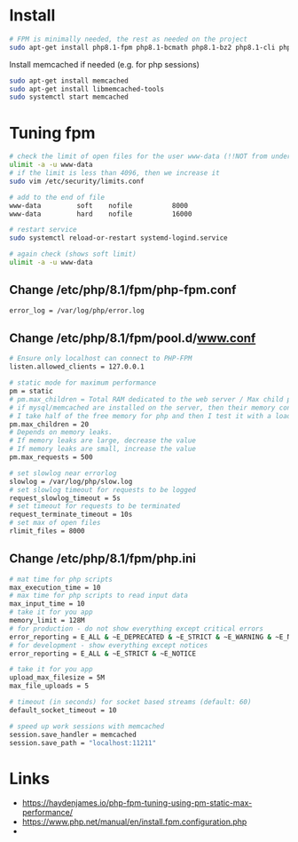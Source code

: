 # Install
```bash
# FPM is minimally needed, the rest as needed on the project
sudo apt-get install php8.1-fpm php8.1-bcmath php8.1-bz2 php8.1-cli php8.1-common php8.1-curl php8.1-gmagick php8.1-mbstring php8.1-memcached php8.1-mysql php8.1-opcache php8.1-tidy php8.1-xml php8.1-xsl
```

Install memcached if needed (e.g. for php sessions)
```bash
sudo apt-get install memcached
sudo apt-get install libmemcached-tools
sudo systemctl start memcached
```

# Tuning fpm
```bash
# check the limit of open files for the user www-data (!!NOT from under root)
ulimit -a -u www-data
# if the limit is less than 4096, then we increase it
sudo vim /etc/security/limits.conf

# add to the end of file
www-data         soft    nofile          8000
www-data         hard    nofile          16000

# restart service
sudo systemctl reload-or-restart systemd-logind.service

# again check (shows soft limit)
ulimit -a -u www-data
```

## Change /etc/php/8.1/fpm/php-fpm.conf
```bash
error_log = /var/log/php/error.log
```

## Change /etc/php/8.1/fpm/pool.d/www.conf
```bash
# Ensure only localhost can connect to PHP-FPM
listen.allowed_clients = 127.0.0.1

# static mode for maximum performance
pm = static
# pm.max_children = Total RAM dedicated to the web server / Max child process size
# if mysql/memcached are installed on the server, then their memory consumption must be taken into account.
# I take half of the free memory for php and then I test it with a load and adjust the value
pm.max_children = 20
# Depends on memory leaks.
# If memory leaks are large, decrease the value
# If memory leaks are small, increase the value
pm.max_requests = 500

# set slowlog near errorlog
slowlog = /var/log/php/slow.log
# set slowlog timeout for requests to be logged
request_slowlog_timeout = 5s
# set timeout for requests to be terminated
request_terminate_timeout = 10s
# set max of open files
rlimit_files = 8000
```

## Change /etc/php/8.1/fpm/php.ini
```bash
# mat time for php scripts
max_execution_time = 10
# max time for php scripts to read input data
max_input_time = 10
# take it for you app 
memory_limit = 128M
# for production - do not show everything except critical errors
error_reporting = E_ALL & ~E_DEPRECATED & ~E_STRICT & ~E_WARNING & ~E_NOTICE
# for development - show everything except notices
error_reporting = E_ALL & ~E_STRICT & ~E_NOTICE

# take it for you app
upload_max_filesize = 5M
max_file_uploads = 5

# timeout (in seconds) for socket based streams (default: 60)
default_socket_timeout = 10

# speed up work sessions with memcached
session.save_handler = memcached
session.save_path = "localhost:11211"
```

# Links
- https://haydenjames.io/php-fpm-tuning-using-pm-static-max-performance/
- https://www.php.net/manual/en/install.fpm.configuration.php
- 

